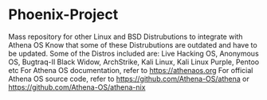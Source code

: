 # Phoenix-Project
Mass repository for other Linux and BSD Distrubutions to integrate with Athena OS
Know that some of these Distrubutions are outdated and have to be updated.
Some of the Distros included are: Live Hacking OS, Anonymous OS, Bugtraq-II Black Widow, ArchStrike, Kali Linux, Kali Linux Purple, Pentoo etc
For Athena OS documentation, refer to https://athenaos.org
For official Athena OS source code, refer to https://github.com/Athena-OS/athena or https://github.com/Athena-OS/athena-nix
